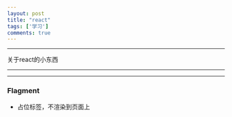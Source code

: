 ```yaml
---
layout: post
title: "react"
tags: ['学习']
comments: true
---
```

---

关于react的小东西

---
---
### Flagment
- 占位标签，不渲染到页面上

